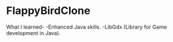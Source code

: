 # FlappyBirdClone
What I learned-
-Enhanced Java skills.
-LibGdx (Library for Game development in Java).
